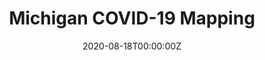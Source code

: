 ---
title: Michigan COVID-19 Mapping
summary: Tracking COVID-19's impact in Michigan.
tags:
- COVID
- Epidemiology

date: "2020-08-18T00:00:00Z"

# Optional external URL for project (replaces project detail page).
external_link: https://covidmapping.org/
image:
  caption: image of virus
  focal_point: Smart
---